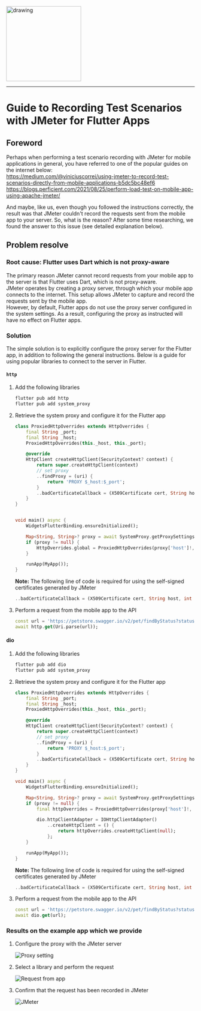 <img src="https://tks.asia/wp-content/uploads/2022/01/logo-1024x337.png" alt="drawing" width="200"/>

---

# Guide to Recording Test Scenarios with JMeter for Flutter Apps

## Foreword

Perhaps when performing a test scenario recording with JMeter for mobile applications in general, you have referred to one of the popular guides on the internet below:  
<https://medium.com/@viniciuscorrei/using-jmeter-to-record-test-scenarios-directly-from-mobile-applications-b5dc5bc48ef6>  
<https://blogs.perficient.com/2021/08/25/perform-load-test-on-mobile-app-using-apache-jmeter/>

And maybe, like us, even though you followed the instructions correctly, the result was that JMeter couldn't record the requests sent from the mobile app to your server.
So, what is the reason? After some time researching, we found the answer to this issue (see detailed explanation below).

## Problem resolve

### Root cause: Flutter uses Dart which is not proxy-aware

The primary reason JMeter cannot record requests from your mobile app to the server is that Flutter uses Dart, which is not proxy-aware.  
JMeter operates by creating a proxy server, through which your mobile app connects to the internet. This setup allows JMeter to capture and record the requests sent by the mobile app.  
However, by default, Flutter apps do not use the proxy server configured in the system settings. As a result, configuring the proxy as instructed will have no effect on Flutter apps.

### Solution

The simple solution is to explicitly configure the proxy server for the Flutter app, in addition to following the general instructions. Below is a guide for using popular libraries to connect to the server in Flutter.

#### `http`

1. Add the following libraries

    ```bash
    flutter pub add http
    flutter pub add system_proxy
    ```

1. Retrieve the system proxy and configure it for the Flutter app

    ```dart
    class ProxiedHttpOverrides extends HttpOverrides {
        final String _port;
        final String _host;
        ProxiedHttpOverrides(this._host, this._port);

        @override
        HttpClient createHttpClient(SecurityContext? context) {
            return super.createHttpClient(context)
            // set proxy
            ..findProxy = (uri) {
                return 'PROXY $_host:$_port';
            }
            ..badCertificateCallback = (X509Certificate cert, String host, int port) => true;
        }
    }


    void main() async {
        WidgetsFlutterBinding.ensureInitialized();

        Map<String, String>? proxy = await SystemProxy.getProxySettings();
        if (proxy != null) {
            HttpOverrides.global = ProxiedHttpOverrides(proxy['host']!, proxy['port']!);
        }

        runApp(MyApp());
    }
    ```

    **Note:** The following line of code is required for using the self-signed certificates generated by JMeter

    ```dart
    ..badCertificateCallback = (X509Certificate cert, String host, int port) => true;
    ```

1. Perform a request from the mobile app to the API

    ```dart
    const url = 'https://petstore.swagger.io/v2/pet/findByStatus?status=available';
    await http.get(Uri.parse(url));
    ```

#### dio

1. Add the following libraries

    ```bash
    flutter pub add dio
    flutter pub add system_proxy
    ```

1. Retrieve the system proxy and configure it for the Flutter app

    ```dart
    class ProxiedHttpOverrides extends HttpOverrides {
        final String _port;
        final String _host;
        ProxiedHttpOverrides(this._host, this._port);

        @override
        HttpClient createHttpClient(SecurityContext? context) {
            return super.createHttpClient(context)
            // set proxy
            ..findProxy = (uri) {
                return 'PROXY $_host:$_port';
            }
            ..badCertificateCallback = (X509Certificate cert, String host, int port) => true;
        }
    }

    void main() async {
        WidgetsFlutterBinding.ensureInitialized();

        Map<String, String>? proxy = await SystemProxy.getProxySettings();
        if (proxy != null) {
            final httpOverrides = ProxiedHttpOverrides(proxy['host']!, proxy['port']!);

            dio.httpClientAdapter = IOHttpClientAdapter()
                ..createHttpClient = () {
                    return httpOverrides.createHttpClient(null);
                };
        }

        runApp(MyApp());
    }
    ```

    **Note:** The following line of code is required for using the self-signed certificates generated by JMeter

    ```dart
    ..badCertificateCallback = (X509Certificate cert, String host, int port) => true;
    ```

1. Perform a request from the mobile app to the API

    ```dart
    const url = 'https://petstore.swagger.io/v2/pet/findByStatus?status=available';
    await dio.get(url);
    ```

### Results on the example app which we provide

1. Configure the proxy with the JMeter server

    ![Proxy setting](images/proxy_setting.png)

1. Select a library and perform the request

    ![Request from app](images/request_from_app.png)

1. Confirm that the request has been recorded in JMeter

    ![JMeter](images/jmeter.png)
